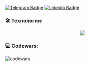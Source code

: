 [![Telegram Badge](https://img.shields.io/badge/-shevtcova-blue?style=flat&logo=Telegram&logoColor=white)](https://t.me/shevtcova_lena)
[![linkedin Badge](https://img.shields.io/badge/-shevtcova-blue?style=flat&logo=linkedin&logoColor=white)](https://www.linkedin.com/in/%D0%B5%D0%BB%D0%B5%D0%BD%D0%B0-%D1%88%D0%B5%D0%B2%D1%86%D0%BE%D0%B2%D0%B0-273a6b231?trk=contact-info)

### 🛠 Технологии:
<p align="center">
  <img src="https://skillicons.dev/icons?i=html,css,js,ts,react,redux,express,postgres,github,bootstrap,figma,ai,ps" />
</p>

### 💻 Codewars:
![codewars](https://www.codewars.com/users/%D0%95%D0%BB%D0%B5%D0%BD%D0%B0%20%D0%A8%D0%B5%D0%B2%D1%86%D0%BE%D0%B2%D0%B0/badges/large) 
